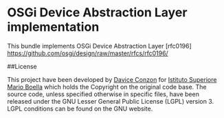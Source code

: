 # OSGi Device Abstraction Layer implementation

This bundle implements OSGi Device Abstraction Layer [rfc0196] https://github.com/osgi/design/raw/master/rfcs/rfc0196/

##License

This project have been developed by [Davice Conzon](https://github.com/codavide) for [Istituto Superiore Mario Boella](http://www.ismb.it/) which holds the Copyright on the original code base.
The source code, unless specified otherwise in specific files, have been released under the GNU Lesser General Public License (LGPL) version 3.
LGPL conditions can be found on the GNU website.
